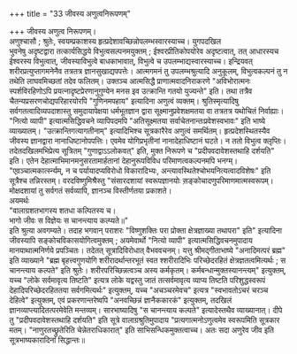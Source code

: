 +++
title = "33 जीवस्य अणुत्वनिरूपणम्"

+++
जीवस्य अणुत्व निरूपणम्।  
अणुश्चासौ ; श्रुतेः, स्वयम्प्रकाशस्य हृत्प्रदेशावच्छिन्नोपलम्भस्वारस्याच्च। युगपदखिल  
भुवनेषु अदृष्टद्वारा तत्कार्यसिद्धये विभुत्वसल्पनमयुक्तम् ; ईश्वरप्रीतिकोपयोरेव अदृष्टत्वात्, तत् आधारस्यच ईश्वरस्य विभुत्वात्, जीवस्याविभुत्वे बाधकाभावात्, विभुत्वे च उपलम्भाद्यस्वारस्याच्च। इन्द्रियवत् शरीरप्रत्युप्तागमनेनैव तत्रतत्र ज्ञानसुखाद्यपपत्तेः। आत्मगमनं तु उपलम्भश्रुत्यादि अनुकूलम्, विभुत्वकल्पनं तु न तथेति लाघवमिच्छतां तदेव फलितम्। उक्तञ्च आत्मसिद्धै प्राणात्मवादनिराकरणे "अविभोरात्मनः स्पर्शविरहिणोऽपि प्रयत्नादृष्टप्रेरणानुगुण्येन मनस इव उत्क्रान्ति गतयो युज्यन्ते" इति। तथा तत्रैव चैतन्यप्रसरणचोद्यपरिहारयोरपि "गुणिनमपहाय" इत्यादिना अणुत्वं व्यक्तम्। श्रुतिस्मृत्यादिषु सर्वगतत्वादिव्यपदाशास्तु समुदायापेक्षया धर्मभूतज्ञान द्वारा सूक्ष्मानुप्रवेशक्षमतया वा तत्रतत्र यथोचितं निर्वाह्याः। "नित्यो व्यापी" इत्यात्मसिद्धिवचने व्यापिपदमपि "अतिसूक्ष्मतया सर्वाचेतनान्तःप्रवेशस्वभावः" इति भाष्ये व्याख्यातम्। "उत्क्रान्तिगत्यागतीनाम्" इत्यादिभिश्च सूत्रकारैरेव अणुत्वं समर्थितम्। हृत्प्रदेशस्थितस्यैव जीवस्य ज्ञानद्वारा नानाधिष्टानोपपत्तिः। एवमेव योगिप्रभृतीनां नानादेहाधिष्टानं घटते। न ततो विभुत्व क्लृप्तिः। तदेतदखिलमभिप्रेत्य सूत्रितम् "गुणाद्वाऽऽलोकवत्" इति, मुक्त निरूपणे च "प्रदीपवदावेशस्तथाहि दर्शयति" इति। एतेन देहात्माभिमानमनुसरतामार्हतानां देहानुरूपविविध परिमाणत्वकल्पनमपि भनग्म्। "एव़ञ्चात्मकार्त्स्न्यम्, न च पर्यायादप्यविरोधो विकारादिभ्यः, अन्त्यावस्थितेश्चोभयनित्यत्वादविशेषः" इति सूत्रैश्च तन्निरस्तम्। वरदविष्णुमिश्रैस्तु "संसारदशायां स्वरूपज्ञानयोः स़ङ्कोचादणुपरिमाणमात्मस्वरूपम्। मोक्षदशायां तु सर्वगतं सर्वव्यापि, ज्ञानञ्च विस्तीर्णतया प्रकाशते।  
अयमर्थः  
"वालाग्रशतभागस्य शतधा कल्पितस्य च।  
भागो जीवः स विज्ञेयः स चानन्त्याय कल्प्यते॥"  
इति श्रुत्या अवगम्यते। तदाह भगवान् पराशरः "विष्णुशक्तिः परा प्रोक्ता क्षेत्रज्ञाख्या तथापरा" इति" इत्यादिना जीवस्यापि सङ्कोचविकासयोगित्वमुक्तम् ; अयमेवार्थो "नित्यो व्यापी" इत्यात्मसिद्धिवचनमुपादाय मानयाथात्मनिर्णये प्रपञ्चितः। तदेतत् सूत्रादिविरोधात् वैभववचनम्। यत्तु श्रीमद्गीताभाष्ये "अनादिमत्परं ब्रह्म" इति व्याख्याने "ब्रह्म बृहत्त्वगुणयोगि शरीरादर्थान्तरभूतं स्वत श्शरीरादिभिः परिच्छेदरहितं क्षेत्रज्ञतत्वमित्यर्थः ; स चानन्त्याय कल्पते" इति श्रुतेः। शरीरपरिच्छिन्नत्वञ्च अस्य कर्मकृतम्। कर्मबन्धान्मुक्तस्यानन्त्यम्" इत्युक्तम्, यच्च "लोके सर्वमावृत्य तिष्टति" इत्यत्र लोके यद्वस्तु जातं तत्सर्वमावृत्य व्याप्य तिष्टति परिशुद्धस्वरूपं देहादिपरिच्छेदरहिततया सर्वगमित्यर्थः" इत्युक्तम्, यच्च "अचञ्चरमेवच" इत्यत्र "स्वभावतोऽचरं चरञ्च देहित्वे" इत्युक्तम्, एवं प्रकरणान्तरेष्वपि "अनवच्छिन्नं ज्ञानैककारकं" इत्युक्तम्, तदखिलं ज्ञानव्याप्त्यादितत्परमेवेति मन्तव्यम्। सारभाष्यादिषु "स चानन्त्याय कल्पते" इत्यादेस्तथैव व्याख्यानात्। दीपे तु "प्रदीपवदावेशस्तथाहि दर्शयति" इति सूत्रे वालाग्रश्रुतिमुपादाय "प्रत्यगात्मनोऽणुत्वमेव स्वरूपमिति सूत्रकार मतम्। "नाणुरतच्छ्रुतेरिति चेन्नेतराधिकारात्" इति साभिसन्धिकमुक्तत्वाच्च। अतः सदा अणुरेव जीव इति सूत्रभाष्यकारादिनां सिद्धान्तः॥